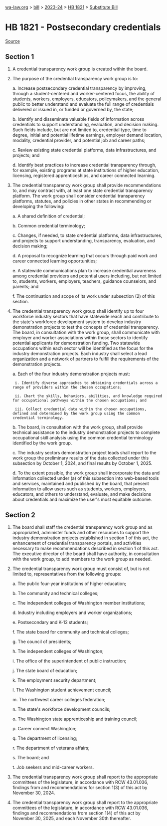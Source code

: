 [wa-law.org](/) > [bill](/bill/) > [2023-24](/bill/2023-24/) > [HB 1821](/bill/2023-24/hb/1821/) > [Substitute Bill](/bill/2023-24/hb/1821/S/)

# HB 1821 - Postsecondary credentials

[Source](http://lawfilesext.leg.wa.gov/biennium/2023-24/Pdf/Bills/House%20Bills/1821-S.pdf)

## Section 1
1. A credential transparency work group is created within the board.

2. The purpose of the credential transparency work group is to:

    a. Increase postsecondary credential transparency by improving, through a student-centered and worker-centered focus, the ability of students, workers, employers, educators, policymakers, and the general public to better understand and evaluate the full range of credentials delivered or issued in, or funded or governed by, the state;

    b. Identify and disseminate valuable fields of information across credentials to support understanding, evaluation, and decision making. Such fields include, but are not limited to, credential type, time to degree, initial and potential lifetime earnings, employer demand location, modality, credential provider, and potential job and career paths;

    c. Review existing state credential platforms, data infrastructures, and projects; and

    d. Identify best practices to increase credential transparency through, for example, existing programs at state institutions of higher education, licensing, registered apprenticeships, and career connected learning.

3. The credential transparency work group shall provide recommendations to, and may contract with, at least one state credential transparency platform. The work group shall consider credential transparency platforms, statutes, and policies in other states in recommending or developing the following:

    a. A shared definition of credential;

    b. Common credential terminology;

    c. Changes, if needed, to state credential platforms, data infrastructures, and projects to support understanding, transparency, evaluation, and decision making;

    d. A proposal to recognize learning that occurs through paid work and career connected learning opportunities;

    e. A statewide communications plan to increase credential awareness among credential providers and potential users including, but not limited to, students, workers, employers, teachers, guidance counselors, and parents; and

    f. The continuation and scope of its work under subsection (2) of this section.

4. The credential transparency work group shall identify up to four workforce industry sectors that have statewide reach and contribute to the state's workforce development system to develop industry demonstration projects to test the concepts of credential transparency. The board, in consultation with the work group, shall communicate with employer and worker associations within those sectors to identify potential applicants for demonstration funding. Two statewide occupations within each sector will be identified as the focus for the industry demonstration projects. Each industry shall select a lead organization and a network of partners to fulfill the requirements of the demonstration projects.

    a. Each of the four industry demonstration projects must:

        i. Identify diverse approaches to obtaining credentials across a range of providers within the chosen occupations;

        ii. Chart the skills, behaviors, abilities, and knowledge required for occupational pathways within the chosen occupations; and

        iii. Collect credential data within the chosen occupations, defined and determined by the work group using the common credential terminology.

    b. The board, in consultation with the work group, shall provide technical assistance to the industry demonstration projects to complete occupational skill analysis using the common credential terminology identified by the work group.

    c. The industry sectors demonstration project leads shall report to the work group the preliminary results of the data collected under this subsection by October 1, 2024, and final results by October 1, 2025.

    d. To the extent possible, the work group shall incorporate the data and information collected under (a) of this subsection into web-based tools and services, maintained and published by the board, that present information to allow users such as students, workers, employers, educators, and others to understand, evaluate, and make decisions about credentials and maximize the user's most equitable outcome.

## Section 2
1. The board shall staff the credential transparency work group and as appropriated, administer funds and other resources to support the industry demonstration projects established in section 1 of this act, the enhancement of credential transparency portals, and activities necessary to make recommendations described in section 1 of this act. The executive director of the board shall have authority, in consultation with the work group, to add members to the work group as needed.

2. The credential transparency work group must consist of, but is not limited to, representatives from the following groups:

    a. The public four-year institutions of higher education;

    b. The community and technical colleges;

    c. The independent colleges of Washington member institutions;

    d. Industry including employers and worker organizations;

    e. Postsecondary and K-12 students;

    f. The state board for community and technical colleges;

    g. The council of presidents;

    h. The independent colleges of Washington;

    i. The office of the superintendent of public instruction;

    j. The state board of education;

    k. The employment security department;

    l. The Washington student achievement council;

    m. The northwest career colleges federation;

    n. The state's workforce development councils;

    o. The Washington state apprenticeship and training council;

    p. Career connect Washington;

    q. The department of licensing;

    r. The department of veterans affairs;

    s. The board; and

    t. Job seekers and mid-career workers.

3. The credential transparency work group shall report to the appropriate committees of the legislature, in accordance with RCW 43.01.036, findings from and recommendations for section 1(3) of this act by November 30, 2024.

4. The credential transparency work group shall report to the appropriate committees of the legislature, in accordance with RCW 43.01.036, findings and recommendations from section 1(4) of this act by November 30, 2025, and each November 30th thereafter.
